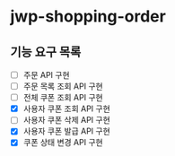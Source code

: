 # jwp-shopping-order

## 기능 요구 목록
- [ ] 주문 API 구현
- [ ] 주문 목록 조회 API 구현
- [ ] 전체 쿠폰 조회 API 구현
- [x] 사용자 쿠폰 조회 API 구현
- [ ] 사용자 쿠폰 삭제 API 구현
- [x] 사용자 쿠폰 발급 API 구현
- [x] 쿠폰 상태 변경 API 구현
